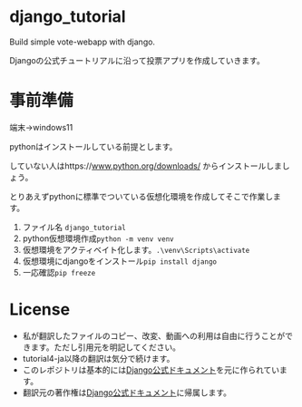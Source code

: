 # django_tutorial
Build simple vote-webapp with django.

Djangoの公式チュートリアルに沿って投票アプリを作成していきます。


# 事前準備

端末->windows11

pythonはインストールしている前提とします。

していない人はhttps://www.python.org/downloads/
からインストールしましょう。

とりあえずpythonに標準でついている仮想化環境を作成してそこで作業します。

1. ファイル名 `django_tutorial`
2. python仮想環境作成`python -m venv venv`
3. 仮想環境をアクティベイト化します。`.\venv\Scripts\activate`
4. 仮想環境にdjangoをインストール`pip install django` 
5. 一応確認`pip freeze`

# License
- 私が翻訳したファイルのコピー、改変、動画への利用は自由に行うことができます。ただし引用元を明記してください。
- tutorial4-ja以降の翻訳は気分で続けます。
- このレポジトリは基本的には[Django公式ドキュメント](https://docs.djangoproject.com/en/3.2/)を元に作られています。
- 翻訳元の著作権は[Django公式ドキュメント](https://docs.djangoproject.com/en/3.2/)に帰属します。
